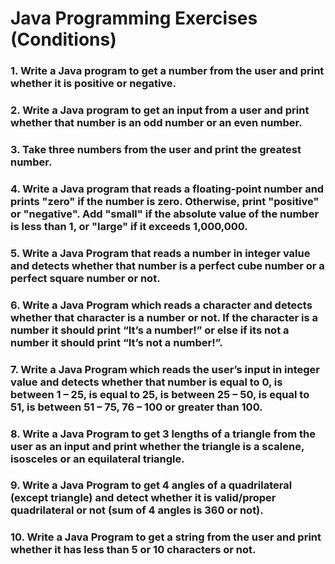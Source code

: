 # Java Programming Exercises (Conditions)

### 1. Write a Java program to get a number from the user and print whether it is positive or negative.
### 2. Write a Java program to get an input from a user and print whether that number is an odd number or an even number.
### 3. Take three numbers from the user and print the greatest number.
### 4. Write a Java program that reads a floating-point number and prints "zero" if the number is zero. Otherwise, print "positive" or "negative". Add "small" if the absolute value of the number is less than 1, or "large" if it exceeds 1,000,000.
### 5. Write a Java Program that reads a number in integer value and detects whether that number is a perfect cube number or a perfect square number or not.
### 6. Write a Java Program which reads a character and detects whether that character is a number or not. If the character is a number it should print “It’s a number!” or else if its not a number it should print “It’s not a number!”.
### 7. Write a Java Program which reads the user’s input in integer value and detects whether that number is equal to 0, is between 1 – 25, is equal to 25, is between 25 – 50, is equal to 51, is between 51 – 75,  76 – 100 or greater than 100.
### 8. Write a Java Program to get 3 lengths of a triangle from the user as an input and print whether the triangle is a scalene, isosceles or an equilateral triangle.
### 9. Write a Java Program to get 4 angles of a quadrilateral (except triangle) and detect whether it is valid/proper quadrilateral or not (sum of 4 angles is 360 or not).
### 10. Write a Java Program to get a string from the user and print whether it has less than 5 or 10 characters or not.
